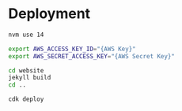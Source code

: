 # Deployment

```bash
nvm use 14

export AWS_ACCESS_KEY_ID="{AWS Key}"
export AWS_SECRET_ACCESS_KEY="{AWS Secret Key}"

cd website
jekyll build
cd ..

cdk deploy
```
